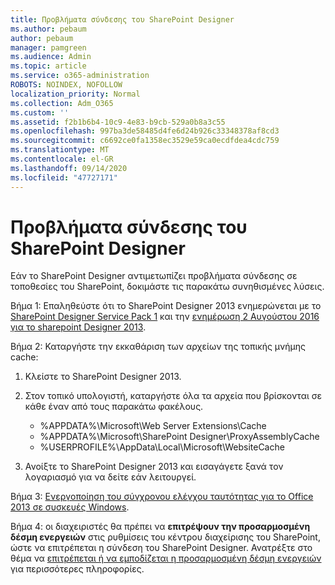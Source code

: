 ```yaml
---
title: Προβλήματα σύνδεσης του SharePoint Designer
ms.author: pebaum
author: pebaum
manager: pamgreen
ms.audience: Admin
ms.topic: article
ms.service: o365-administration
ROBOTS: NOINDEX, NOFOLLOW
localization_priority: Normal
ms.collection: Adm_O365
ms.custom: ''
ms.assetid: f2b1b6b4-10c9-4e83-b9cb-529a0b8a3c55
ms.openlocfilehash: 997ba3de58485d4fe6d24b926c33348378af8cd3
ms.sourcegitcommit: c6692ce0fa1358ec3529e59ca0ecdfdea4cdc759
ms.translationtype: MT
ms.contentlocale: el-GR
ms.lasthandoff: 09/14/2020
ms.locfileid: "47727171"
---
```

# <a name="sharepoint-designer-connection-issues"></a>Προβλήματα σύνδεσης του SharePoint Designer 

Εάν το SharePoint Designer αντιμετωπίζει προβλήματα σύνδεσης σε τοποθεσίες του SharePoint, δοκιμάστε τις παρακάτω συνηθισμένες λύσεις.

Βήμα 1: Επαληθεύστε ότι το SharePoint Designer 2013 ενημερώνεται με το [SharePoint Designer Service Pack 1](https://support.microsoft.com/help/2817441/description-of-microsoft-sharepoint-designer-2013-service-pack-1-sp1) και την [ενημέρωση 2 Αυγούστου 2016 για το sharepoint Designer 2013](https://support.microsoft.com/help/3114721/august-2-2016-update-for-sharepoint-designer-2013-kb3114721).



Βήμα 2: Καταργήστε την εκκαθάριση των αρχείων της τοπικής μνήμης cache:

1. Κλείστε το SharePoint Designer 2013.

2. Στον τοπικό υπολογιστή, καταργήστε όλα τα αρχεία που βρίσκονται σε κάθε έναν από τους παρακάτω φακέλους.

    - %APPDATA%\Microsoft\Web Server Extensions\Cache
    - %APPDATA%\Microsoft\SharePoint Designer\ProxyAssemblyCache
    - %USERPROFILE%\AppData\Local\Microsoft\WebsiteCache

3. Ανοίξτε το SharePoint Designer 2013 και εισαγάγετε ξανά τον λογαριασμό για να δείτε εάν λειτουργεί.

Βήμα 3: [Ενεργοποίηση του σύγχρονου ελέγχου ταυτότητας για το Office 2013 σε συσκευές Windows](https://docs.microsoft.com/microsoft-365/admin/security-and-compliance/enable-modern-authentication).

Βήμα 4: οι διαχειριστές θα πρέπει να **επιτρέψουν την προσαρμοσμένη δέσμη ενεργειών** στις ρυθμίσεις του κέντρου διαχείρισης του SharePoint, ώστε να επιτρέπεται η σύνδεση του SharePoint Designer. Ανατρέξτε στο θέμα να [επιτρέπεται ή να εμποδίζεται η προσαρμοσμένη δέσμη ενεργειών](https://docs.microsoft.com/sharepoint/allow-or-prevent-custom-script) για περισσότερες πληροφορίες.


